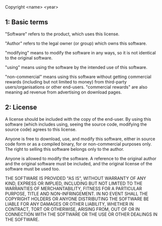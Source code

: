 Copyright \<name\> \<year\>

## **1: Basic terms**
"Software" refers to the product, which uses this license.
  
"Author" refers to the legal owner (or group) which owns this software.

"modifying" means to modify the software in any ways, so it is not identical to the original software.

"using" means using the software by the intended use of this software.
  
"non-commercial" means using this software without getting commercial rewards (including but not limited to money) from third-party users/organisations or other end-users. "commercial rewards" are also meaning ad revenue from advertising on download pages.

## **2: License**

A license should be included with the copy of the end-user. By using this software (which includes using, seeing the source code, modifying the source code) agrees to this license.

Anyone is free to download, use, and modify this software, either in source code form or as a compiled binary, for or non-commercial purposes only. The right to selling this software belongs only to the author.

Anyone is allowed to modify the software. A reference to the original author and the original software must be included, and the original license of the software must be used too.


  
THE SOFTWARE IS PROVIDED "AS IS", WITHOUT WARRANTY OF ANY KIND, EXPRESS OR IMPLIED, INCLUDING BUT NOT LIMITED TO THE WARRANTIES OF MERCHANTABILITY, FITNESS FOR A PARTICULAR PURPOSE, TITLE AND NON-INFRINGEMENT. IN NO EVENT SHALL THE COPYRIGHT HOLDERS OR ANYONE DISTRIBUTING THE SOFTWARE BE LIABLE FOR ANY DAMAGES OR OTHER LIABILITY, WHETHER IN CONTRACT, TORT OR OTHERWISE, ARISING FROM, OUT OF OR IN CONNECTION WITH THE SOFTWARE OR THE USE OR OTHER DEALINGS IN THE SOFTWARE.
